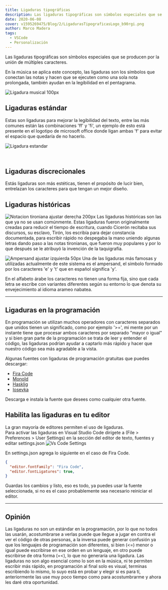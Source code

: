```yaml
---
title: Ligaduras tipográficas
description: Las ligaduras tipográficas son símbolos especiales que se producen por la unión de múltiples caracteres.
date: 2020-06-08
cover: v1595269475/Blog/2/LigadurasTipograficasLogo_b90rgi.png
author: Marco Madera
tags:
  - VSCode
  - Personalización
---
```


Las ligaduras tipográficas son símbolos especiales que se producen por la unión de múltiples caracteres.

En la música se aplica este concepto, las ligaduras son los símbolos que conectan las notas y hacen que se ejecuten como una sola nota prolongada, también ayudan en la legibilidad en el pentagrama.

![Ligadura musical 100px](https://res.cloudinary.com/marcomadera/image/upload/c_scale,w_167/v1595269483/Blog/2/2ed8a62bb1bd2f4eaeaaaa1be3be8e1e_bbofoo.jpg "Ligadura Musical")
&nbsp;

## Ligaduras estándar

Estas son ligaduras para mejorar la legibilidad del texto, entre las más comunes están las combinaciones 'ff' y 'fi', un ejemplo de esto está presente en el logotipo de microsoft office donde ligan ambas 'f' para evitar el espacio que quedaría de no hacerlo.

![Ligadura estandar](https://res.cloudinary.com/marcomadera/image/upload/v1595269485/Blog/2/VkW3Q2D_nenmzd.jpg "Ligadura estándar")

&nbsp;

## Ligaduras discrecionales

Estás ligaduras son más estéticas, tienen el propósito de lucir bien, entrelazan los caracteres para que tengan un mejor diseño.

<videogif title="Ligaduras Discrecionales" src="https://res.cloudinary.com/marcomadera/video/upload/v1602518475/Blog/2/349239-238283-3923943_lqpsmm.mp4"/>

## Ligaduras históricas

![Notacion tironiana ajustar derecha 200px](https://res.cloudinary.com/marcomadera/image/upload/c_scale,w_210/v1595269484/Blog/2/2af6de62vb43bnnc4_ou6z52.jpg "Notas tironianas")
Las ligaduras históricas son las que ya no se usan comúnmente. Estas ligaduras fueron originalmente creadas para reducir el tiempo de escritura, cuando Cicerón recitaba sus discursos, su esclavo, Tirón, los escribía para dejar constancia documentada, para escribir rápido no despegaba la mano uniendo algunas letras dando paso a las notas tironianas, que fueron muy populares y por lo que después se le atribuyó la invención de la taquigrafía.

![Ampersand ajustar izquierda 50px](https://res.cloudinary.com/marcomadera/image/upload/c_scale,w_125/v1595269482/Blog/2/2b32bcc21v1b32vb_k6ikwo.png "Ampersand")
Una de las ligaduras más famosas y utilizadas actualmente de este sistema es el ampersand, el símbolo formado por los caracteres 'e' y 't' que en español significa 'y'.

En el alfabeto árabe los caracteres no tienen una forma fija, sino que cada letra se escribe con variantes diferentes según su entorno lo que denota su envejecimiento al idioma arameo nabatea.
<videogif title="Ligaduras Arabes" src="https://res.cloudinary.com/marcomadera/video/upload/v1602518470/Blog/2/239485-283184-288328_tvtslu.mp4"/>

---

## Ligaduras en la programación

En programación se utilizan muchos operadores con caracteres separados que unidos tienen un significado, como por ejemplo '>=', mi mente por un instante tiene que procesar ambos caracteres por separado "mayor o igual" y si bien gran parte de la programación se trata de leer y entender el código, las ligaduras podrían ayudar a captarlo más rápido y hacer que nuestro código sea más agradable a la vista.

Algunas fuentes con ligaduras de programación gratuitas que puedes descargar:

- [Fira Code](https://github.com/tonsky/FiraCode)
- [MonoId](https://github.com/larsenwork/monoid)
- [Hasklig](https://github.com/i-tu/Hasklig)
- [Iosevka](https://github.com/be5invis/Iosevka)
  &nbsp;

Descarga e instala la fuente que desees como cualquier otra fuente.

## Habilita las ligaduras en tu editor

La gran mayoría de editores permiten el uso de ligaduras.  
Para activar las ligaduras en Visual Studio Code dirígete a (File > Preferences > User Settings) en la sección del editor de texto, fuentes y editar settings.json
![Vs Code Settings](https://res.cloudinary.com/marcomadera/image/upload/v1595269485/Blog/2/hZhhlKS_cdxsaq.jpg "Vs Code Settings")

En settings.json agrega lo siguiente en el caso de Fira Code.

```json
{
  "editor.fontFamily": "Fira Code",
  "editor.fontLigatures": true,
}
```

Guardas los cambios y listo, eso es todo, ya puedes usar la fuente seleccionada, si no es el caso probablemente sea necesario reiniciar el editor.

<videogif title="Ligaduras VSCode" src="https://res.cloudinary.com/marcomadera/video/upload/v1602518458/Blog/2/129384-438538-4342382_enackk.mp4"/>

---

## Opinión

Las ligaduras no son un estándar en la programación, por lo que no todos las usarán, acostumbrarse a verlas puede que llegue a jugar en contra el ver el código de otras personas, a la inversa puede generar confusión ya que los lenguajes de programación son diferentes, si bien (<=) menor o igual puede escribirse en ese orden en un lenguaje, en otro puede escribirse de otra forma (=<), lo que no generaría una ligadura. Las ligaduras no son algo esencial como lo son en la música, ni te permiten escribir más rápido, en programación al final solo es visual, terminas escribiendo lo mismo, lo suyo está en probar y elegir si es para tí, anteriormente las use muy poco tiempo como para acostumbrarme y ahora les daré otra oportunidad.
